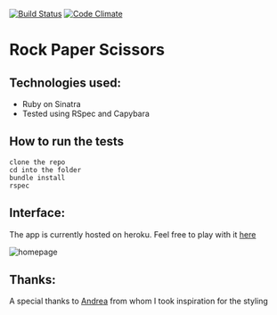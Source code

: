 [![Build Status](https://travis-ci.org/bagolol/rock_paper_scissors2.png)](https://travis-ci.org/bagolol/rock_paper_scissors2)  [![Code Climate](https://codeclimate.com/repos/55c62a49e30ba0197201e669/badges/470c2f4a0bafe1f6290e/gpa.svg)](https://codeclimate.com/repos/55c62a49e30ba0197201e669/feed)



Rock Paper Scissors
=================




Technologies used:
-------

- Ruby on Sinatra
- Tested using RSpec and Capybara


How to run the tests
-------

```
clone the repo
cd into the folder
bundle install
rspec

```
Interface:
-------
The app is currently hosted on heroku. Feel free to play with it [here](http://rocco-paper-scissors.herokuapp.com/)

![homepage](/public/img/rock_paper_sciss.jpg)


Thanks:
-------
A special thanks to [Andrea](https://github.com/armi1189) from whom I took inspiration for the styling

